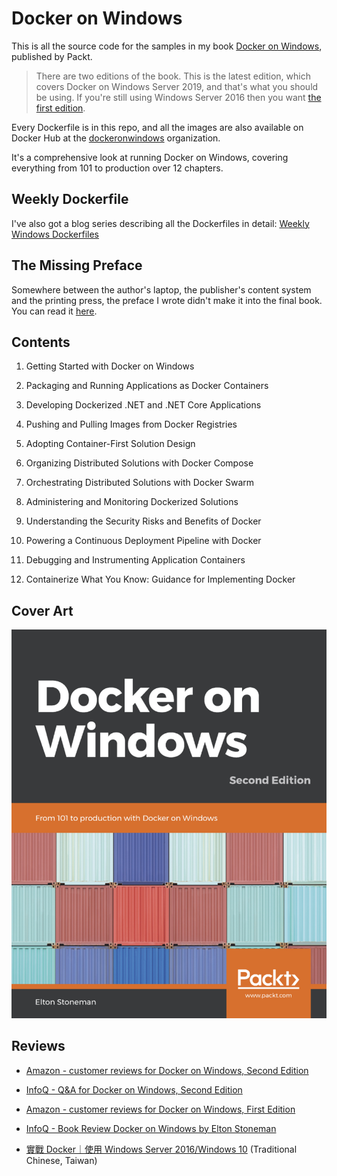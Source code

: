 
# Docker on Windows

This is all the source code for the samples in my book [Docker on Windows](https://www.amazon.co.uk/Docker-Windows-Elton-Stoneman-ebook/dp/B0711Y4J9K), published by Packt.

> There are two editions of the book. This is the latest edition, which covers Docker on Windows Server 2019, and that's what you should be using. If you're still using Windows Server 2016 then you want [the first edition](https://github.com/sixeyed/docker-on-windows/tree/first-edition-final).

Every Dockerfile is in this repo, and all the images are also available on Docker Hub at the [dockeronwindows](https://hub.docker.com/r/dockeronwindows/) organization.

It's a comprehensive look at running Docker on Windows, covering everything from 101 to production over 12 chapters.

## Weekly Dockerfile

I've also got a blog series describing all the Dockerfiles in detail: [Weekly Windows Dockerfiles](https://blog.sixeyed.com/tag/weekly-dockerfile/)

## The Missing Preface

Somewhere between the author's laptop, the publisher's content system and the printing press, the preface I wrote didn't make it into the final book. You can read it [here](preface.md).

## Contents

1. Getting Started with Docker on Windows
	
2. Packaging and Running Applications as Docker Containers
	
3. Developing Dockerized .NET and .NET Core Applications

4. Pushing and Pulling Images from Docker Registries
	
5. Adopting Container-First Solution Design
	
6. Organizing Distributed Solutions with Docker Compose
	
7. Orchestrating Distributed Solutions with Docker Swarm
	
8. Administering and Monitoring Dockerized Solutions
	
9. Understanding the Security Risks and Benefits of Docker
	
10. Powering a Continuous Deployment Pipeline with Docker
	
11. Debugging and Instrumenting Application Containers
	
12. Containerize What You Know: Guidance for Implementing Docker

## Cover Art

![Docker on Windows by Elton Stoneman, cover page](docker-on-windows.jpg)

## Reviews

* [Amazon - customer reviews for Docker on Windows, Second Edition](https://www.amazon.com/Docker-Windows-101-production-2nd/dp/1789617375/#customerReviews)

* [InfoQ - Q&A for Docker on Windows, Second Edition](https://www.infoq.com/articles/book-docker-windows-second-edition/)

* [Amazon - customer reviews for Docker on Windows, First Edition](https://www.amazon.com/gp/product/1785281658/#customerReviews)

* [InfoQ - Book Review Docker on Windows by Elton Stoneman](https://www.infoq.com/news/2017/08/docker-windows-elton-stoneman)

* [實戰 Docker｜使用 Windows Server 2016/Windows 10](https://www.tenlong.com.tw/products/9789864767915) (Traditional Chinese, Taiwan)
